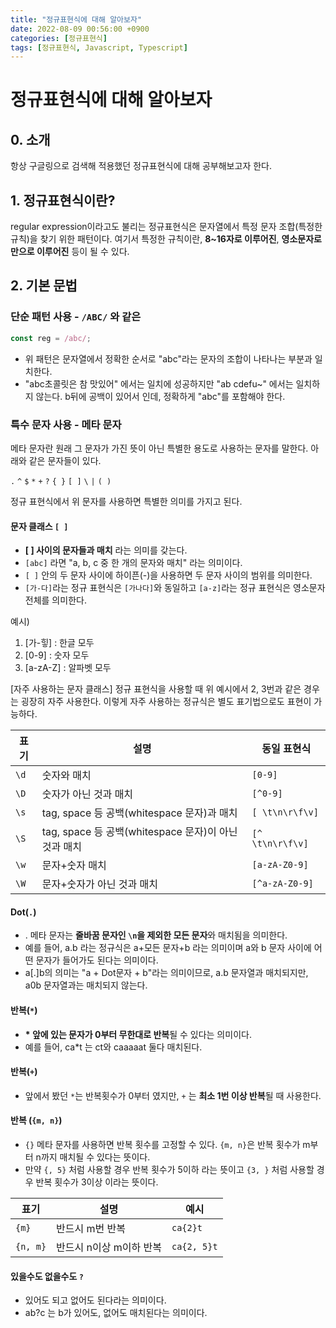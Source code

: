 ```yaml
---
title: "정규표현식에 대해 알아보자"
date: 2022-08-09 00:56:00 +0900
categories: [정규표현식]
tags: [정규표현식, Javascript, Typescript]
---
```


# 정규표현식에 대해 알아보자

## 0. 소개

항상 구글링으로 검색해 적용했던 정규표현식에 대해 공부해보고자 한다.

## 1. 정규표현식이란?

regular expression이라고도 불리는 정규표현식은 문자열에서 특정 문자 조합(특정한 규칙)을 찾기 위한 패턴이다. 여기서 특정한 규칙이란, **8~16자로 이루어진**, **영소문자로만으로 이루어진** 등이 될 수 있다.

## 2. 기본 문법

### 단순 패턴 사용 - `/ABC/` 와 같은

```javascript
const reg = /abc/;
```

- 위 패턴은 문자열에서 정확한 순서로 "abc"라는 문자의 조합이 나타나는 부분과 일치한다.
- "abc초콜릿은 참 맛있어" 에서는 일치에 성공하지만 "ab cdefu~" 에서는 일치하지 않는다. b뒤에 공백이 있어서 인데, 정확하게 "abc"를 포함해야 한다.

### 특수 문자 사용 - 메타 문자

메타 문자란 원래 그 문자가 가진 뜻이 아닌 특별한 용도로 사용하는 문자를 말한다. 아래와 같은 문자들이 있다.

`.` `^` `$` `*` `+` `?` `{ }` `[ ]` `\` `|` `( )`

정규 표현식에서 위 문자를 사용하면 특별한 의미를 가지고 된다.

#### 문자 클래스 `[ ]`

- **[ ] 사이의 문자들과 매치** 라는 의미를 갖는다.
- `[abc]` 라면 "a, b, c 중 한 개의 문자와 매치" 라는 의미이다.
- `[ ]` 안의 두 문자 사이에 하이픈(-)을 사용하면 두 문자 사이의 범위를 의미한다.
- `[가-다]`라는 정규 표현식은 `[가나다]`와 동일하고 `[a-z]`라는 정규 표현식은 영소문자 전체를 의미한다.

예시)

1. [가-힣] : 한글 모두
2. [0-9] : 숫자 모두
3. [a-zA-Z] : 알파벳 모두

[자주 사용하는 문자 클래스]
정규 표현식을 사용할 때 위 예시에서 2, 3번과 같은 경우는 굉장히 자주 사용한다. 이렇게 자주 사용하는 정규식은 별도 표기법으로도 표현이 가능하다.

| 표기 | 설명                                                 | 동일 표현식      |
| ---- | ---------------------------------------------------- | ---------------- |
| `\d` | 숫자와 매치                                          | `[0-9]`          |
| `\D` | 숫자가 아닌 것과 매치                                | `[^0-9]`         |
| `\s` | tag, space 등 공백(whitespace 문자)과 매치           | `[ \t\n\r\f\v]`  |
| `\S` | tag, space 등 공백(whitespace 문자)이 아닌 것과 매치 | `[^ \t\n\r\f\v]` |
| `\w` | 문자+숫자 매치                                       | `[a-zA-Z0-9]`    |
| `\W` | 문자+숫자가 아닌 것과 매치                           | `[^a-zA-Z0-9]`   |

#### Dot(`.`)

- . 메타 문자는 **줄바꿈 문자인 `\n`을 제외한 모든 문자**와 매치됨을 의미한다.
- 예를 들어, a.b 라는 정규식은 a+모든 문자+b 라는 의미이며 a와 b 문자 사이에 어떤 문자가 들어가도 된다는 의미이다.
- a[.]b의 의미는 "a + Dot문자 + b"라는 의미이므로, a.b 문자열과 매치되지만, a0b 문자열과는 매치되지 않는다.

#### 반복(`*`)

- **\* 앞에 있는 문자가 0부터 무한대로 반복**될 수 있다는 의미이다.
- 예를 들어, ca\*t 는 ct와 caaaaat 둘다 매치된다.

#### 반복(`+`)

- 앞에서 봤던 `*`는 반복횟수가 0부터 였지만, `+` 는 **최소 1번 이상 반복**될 때 사용한다.

#### 반복 (`{m, n}`)

- `{}` 메타 문자를 사용하면 반복 횟수를 고정할 수 있다. `{m, n}`은 반복 횟수가 m부터 n까지 매치될 수 있다는 뜻이다.
- 만약 `{, 5}` 처럼 사용할 경우 반복 횟수가 5이하 라는 뜻이고 `{3, }` 처럼 사용할 경우 반복 횟수가 3이상 이라는 뜻이다.

| 표기     | 설명                    | 예시        |
| -------- | ----------------------- | ----------- |
| `{m}`    | 반드시 m번 반복         | `ca{2}t`    |
| `{n, m}` | 반드시 n이상 m이하 반복 | `ca{2, 5}t` |

#### 있을수도 없을수도 `?`

- 있어도 되고 없어도 된다라는 의미이다.
- ab?c 는 b가 있어도, 없어도 매치된다는 의미이다.
